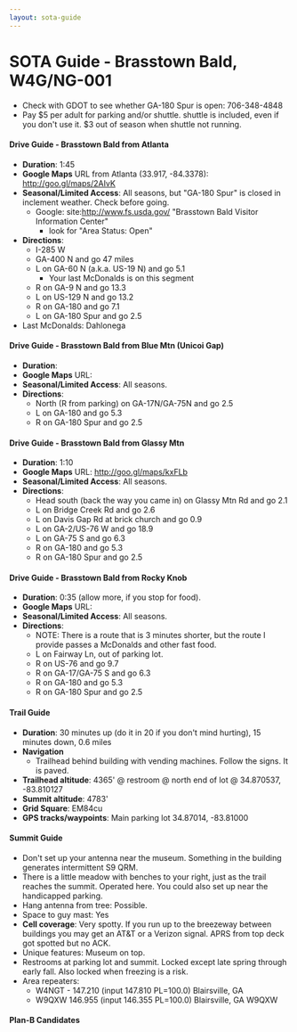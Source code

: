 ```yaml
---
layout: sota-guide
---
```

# SOTA Guide - Brasstown Bald, W4G/NG-001

* Check with GDOT to see whether GA-180 Spur is open: 706-348-4848
* Pay \$5 per adult for parking and/or shuttle. shuttle is included, even if you don't use it.  \$3 out of season when shuttle not running.

#### Drive Guide - Brasstown Bald from Atlanta

* **Duration**: 1:45
* **Google Maps** URL from Atlanta (33.917, -84.3378): http://goo.gl/maps/2AIvK 
* **Seasonal/Limited Access**: All seasons, but "GA-180 Spur" is closed in inclement weather. Check before going.
    * Google: site:http://www.fs.usda.gov/ "Brasstown Bald Visitor Information Center" 
        * look for "Area Status: Open"
* **Directions**:
    * I-285 W
    * GA-400 N and go 47 miles
    * L on GA-60 N (a.k.a. US-19 N) and go 5.1
        * Your last McDonalds is on this segment
    * R on GA-9 N and go 13.3
    * L on US-129 N and go 13.2
    * R on GA-180 and go 7.1
    * L on GA-180 Spur and go 2.5
* Last McDonalds: Dahlonega

#### Drive Guide - Brasstown Bald from Blue Mtn (Unicoi Gap)

- **Duration**: 
- **Google Maps** URL:  
- **Seasonal/Limited Access**: All seasons.
- **Directions**:
  - North (R from parking) on GA-17N/GA-75N and go 2.5
  - L on GA-180 and go 5.3
  - R on GA-180 Spur and go 2.5

#### Drive Guide - Brasstown Bald from Glassy Mtn

* **Duration**: 1:10
* **Google Maps** URL:  http://goo.gl/maps/kxFLb
* **Seasonal/Limited Access**: All seasons.
* **Directions**:
    * Head south (back the way you came in) on Glassy Mtn Rd and go 2.1
    * L on Bridge Creek Rd and go 2.6
    * L on Davis Gap Rd at brick church and go 0.9
    * L on GA-2/US-76 W and go 18.9
    * L on GA-75 S and go 6.3
    * R on GA-180 and go 5.3
    * R on GA-180 Spur and go 2.5

#### Drive Guide - Brasstown Bald from Rocky Knob

* **Duration**: 0:35 (allow more, if you stop for food).
* **Google Maps** URL:  
* **Seasonal/Limited Access**: All seasons.
* **Directions**:
    * NOTE: There is a route that is 3 minutes shorter, but the route I provide passes a McDonalds and other fast food.
    * L on Fairway Ln, out of parking lot.
    * R on US-76 and go 9.7
    * R on GA-17/GA-75 S and go 6.3
    * R on GA-180 and go 5.3
    * R on GA-180 Spur and go 2.5

#### Trail Guide

* **Duration**: 30 minutes up (do it in 20 if you don't mind hurting), 15 minutes down, 0.6 miles
* **Navigation**
    * Trailhead behind building with vending machines.  Follow the signs.  It is paved.
* **Trailhead altitude**: 4365' @ restroom @ north end of lot @ 34.870537, -83.810127
* **Summit altitude**: 4783'
* **Grid Square**: EM84cu
* **GPS tracks/waypoints**: Main parking lot 34.87014, -83.81000

#### Summit Guide

* Don't set up your antenna near the museum.  Something in the building generates intermittent S9 QRM.  
* There is a little meadow with benches to your right, just as the trail reaches the summit.  Operated here.  You could also set up near the handicapped parking.
* Hang antenna from tree: Possible.
* Space to guy mast: Yes
* **Cell coverage**: Very spotty.  If you run up to the breezeway between buildings you may get an AT&T or a Verizon signal. APRS from top deck got spotted but no ACK.
* Unique features: Museum on top.
* Restrooms at parking lot and summit.  Locked except late spring through early fall. Also locked when freezing is a risk.
* Area repeaters:
    * W4NGT - 147.210 (input 147.810 PL=100.0) Blairsville, GA
    * W9QXW 146.955 (input 146.355 PL=100.0) Blairsville, GA W9QXW

#### Plan-B Candidates

